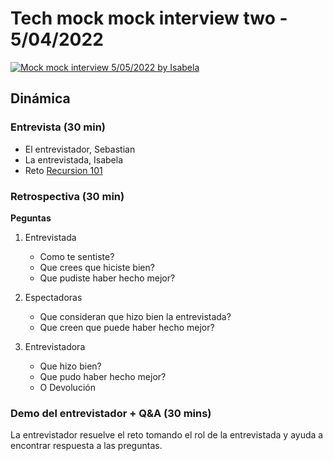 # Tech mock mock interview two - 5/04/2022

[![Mock mock interview 5/05/2022 by Isabela](https://img.youtube.com/vi/35Yr3XtRDIg/0.jpg)](https://youtu.be/35Yr3XtRDIg)

## Dinámica

### Entrevista (30 min)

* El entrevistador, Sebastian
* La entrevistada, Isabela
* Reto [Recursion 101](https://www.codewars.com/kata/5b752a42b11814b09c00005d/javascript)

### Retrospectiva (30 min)

__Peguntas__

1. Entrevistada

   * Como te sentiste?
   * Que crees que hiciste bien?
   * Que pudiste haber hecho mejor?

2. Espectadoras

   * Que consideran que hizo bien la entrevistada?
   * Que creen que puede haber hecho mejor?

3. Entrevistadora

   * Que hizo bien?
   * Que pudo haber hecho mejor?
   * O Devolución

### Demo del entrevistador + Q&A  (30 mins)

La entrevistador resuelve el reto tomando el rol de la entrevistada y ayuda a
encontrar respuesta a las preguntas.

